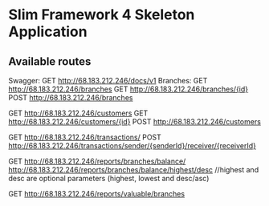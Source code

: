 # Slim Framework 4 Skeleton Application

## Available routes
Swagger: GET http://68.183.212.246/docs/v1
Branches:
GET http://68.183.212.246/branches
GET http://68.183.212.246/branches/{id}
POST http://68.183.212.246/branches

GET http://68.183.212.246/customers
GET http://68.183.212.246/customers/{id}
POST http://68.183.212.246/customers

GET http://68.183.212.246/transactions/
POST http://68.183.212.246/transactions/sender/{senderId}/receiver/{receiverId}

GET http://68.183.212.246/reports/branches/balance/
http://68.183.212.246/reports/branches/balance/highest/desc //highest and desc are optional parameters (highest, lowest and desc/asc)

GET http://68.183.212.246/reports/valuable/branches